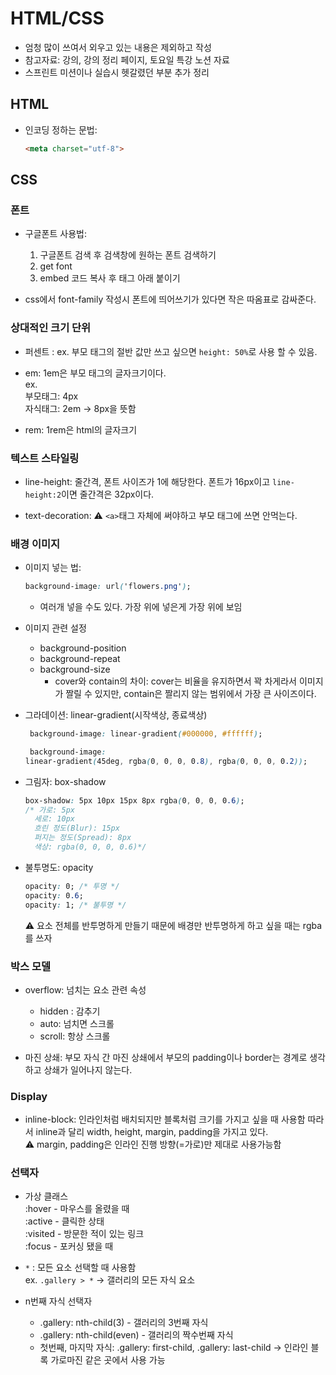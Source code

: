 # HTML/CSS

* 엄청 많이 쓰여서 외우고 있는 내용은 제외하고 작성
* 참고자료: 강의, 강의 정리 페이지, 토요일 특강 노션 자료
* 스프린트 미션이나 실습시 헷갈렸던 부분 추가 정리

## HTML

* 인코딩 정하는 문법:   
  ```html
  <meta charset="utf-8">
    ```





## CSS
### 폰트
* 구글폰트 사용법:   
   1. 구글폰트 검색 후 검색창에 원하는 폰트 검색하기
  2. get font
  3. embed 코드 복사 후 <head>태그 아래 붙이기
    
* css에서 font-family 작성시 폰트에 띄어쓰기가 있다면 작은 따옴표로 감싸준다. 
 
### 상대적인 크기 단위
* 퍼센트 : ex. 부모 태그의 절반 값만 쓰고 싶으면 `height: 50%`로 사용 할 수 있음.

* em: 1em은 부모 태그의 글자크기이다.    
  ex.   
  부모태그: 4px   
  자식태그: 2em  -> 8px을 뜻함

* rem: 1rem은 html의 글자크기

### 텍스트 스타일링
* line-height: 줄간격, 폰트 사이즈가 1에 해당한다. 폰트가 16px이고 `line-height:2`이면 줄간격은 32px이다.

* text-decoration: ⚠️ `<a>`태그 자체에 써야하고 부모 태그에 쓰면 안먹는다.

### 배경 이미지

* 이미지 넣는 법:   
    ```css
    background-image: url('flowers.png');
    ```
  * 여러개 넣을 수도 있다. 가장 위에 넣은게 가장 위에 보임

* 이미지 관련 설정   
  * background-position
  * background-repeat
  * background-size 
    * cover와 contain의 차이: cover는 비율을 유지하면서 꽉 차게라서 이미지가 짤릴 수 있지만, contain은 짤리지 않는 범위에서 가장 큰 사이즈이다.  

* 그라데이션: linear-gradient(시작색상, 종료색상)
  ```css
   background-image: linear-gradient(#000000, #ffffff);

   background-image:
  linear-gradient(45deg, rgba(0, 0, 0, 0.8), rgba(0, 0, 0, 0.2));

* 그림자: box-shadow
  ```css
  box-shadow: 5px 10px 15px 8px rgba(0, 0, 0, 0.6);
  /* 가로: 5px
    세로: 10px
    흐린 정도(Blur): 15px
    퍼지는 정도(Spread): 8px
    색상: rgba(0, 0, 0, 0.6)*/
  ```
* 불투명도: opacity
  ```css
  opacity: 0; /* 투명 */
  opacity: 0.6;
  opacity: 1; /* 불투명 */
  ```
  ⚠️ 요소 전체를 반투명하게 만들기 때문에 배경만 반투명하게 하고 싶을 때는 rgba를 쓰자

### 박스 모델
* overflow: 넘치는 요소 관련 속성
  * hidden : 감추기
  * auto: 넘치면 스크롤
  * scroll: 항상 스크롤

* 마진 상쇄: 부모 자식 간 마진 상쇄에서 부모의 padding이나 border는 경계로 생각하고 상쇄가 일어나지 않는다.

### Display

* inline-block: 인라인처럼 배치되지만 블록처럼 크기를 가지고 싶을 때 사용함 따라서 inline과 달리 width, height, margin, padding을 가지고 있다.   
  ⚠️ margin, padding은 인라인 진행 방향(=가로)만 제대로 사용가능함

### 선택자
* 가상 클래스   
:hover - 마우스를 올렸을 때   
:active - 클릭한 상태   
:visited - 방문한 적이 있는 링크   
:focus - 포커싱 됐을 때

* `*` : 모든 요소 선택할 때 사용함  
ex. `.gallery > *` -> 갤러리의 모든 자식 요소

* n번째 자식 선택자
  * .gallery: nth-child(3) - 갤러리의 3번째 자식
  * .gallery: nth-child(even) - 갤러리의 짝수번째 자식
  * 첫번째, 마지막 자식: .gallery: first-child, .gallery: last-child
  -> 인라인 블록 가로마진 같은 곳에서 사용 가능

  

